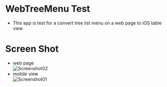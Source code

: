 # WebTreeMenu Test
- This app is test for a convert tree list menu on a web page to iOS table view

# Screen Shot
- web page <br>
![Screenshot02](https://raw.github.com/4dot/WebTreeMenu/master/doc/screenshot02.png)
- mobile view <br>
![Screenshot01](https://raw.github.com/4dot/WebTreeMenu/master/doc/screenshot01.png)
